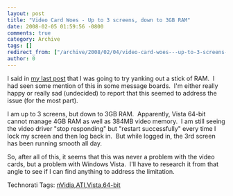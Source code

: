 ```yaml
---
layout: post
title: "Video Card Woes - Up to 3 screens, down to 3GB RAM"
date: 2008-02-05 01:59:56 -0800
comments: true
category: Archive
tags: []
redirect_from: ["/archive/2008/02/04/video-card-woes---up-to-3-screens-down-to.aspx"]
author: 0
---
```

<!-- more -->
<p>I said in <a href="http://blog.jeffhandley.com/archive/2008/02/01/video-card-woes---finally-resolved.-nope.aspx" target="_blank">my last post</a> that I was going to try yanking out a stick of RAM.  I had seen some mention of this in some message boards.  I'm either really happy or really sad (undecided) to report that this seemed to address the issue (for the most part).</p>  <p>I am up to 3 screens, but down to 3GB RAM.  Apparently, Vista 64-bit cannot manage 4GB RAM as well as 384MB video memory.  I am still seeing the video driver "stop responding" but "restart successfully" every time I lock my screen and then log back in.  But while logged in, the 3rd screen has been running smooth all day.</p>  <p>So, after all of this, it seems that this was never a problem with the video cards, but a problem with Windows Vista.  I'll have to research it from that angle to see if I can find anything to address the limitation.</p>  <div class="wlWriterSmartContent" id="scid:0767317B-992E-4b12-91E0-4F059A8CECA8:7829c2e3-fa1d-4919-8e64-1ea435b755fd" style="padding-right: 0px; display: inline; padding-left: 0px; padding-bottom: 0px; margin: 0px; padding-top: 0px">Technorati Tags: <a href="http://technorati.com/tags/nVidia" rel="tag">nVidia</a>,<a href="http://technorati.com/tags/ATI" rel="tag">ATI</a>,<a href="http://technorati.com/tags/Vista" rel="tag">Vista</a>,<a href="http://technorati.com/tags/64-bit" rel="tag">64-bit</a></div>

